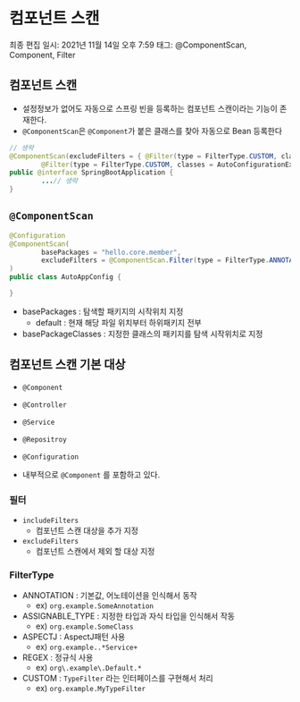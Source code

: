 # 컴포넌트 스캔

최종 편집 일시: 2021년 11월 14일 오후 7:59
태그: @ComponentScan, Component, Filter

## 컴포넌트 스캔

- 설정정보가 없어도 자동으로 스프링 빈을 등록하는 컴포넌트 스캔이라는 기능이 존재한다.
- `@ComponentScan`은 `@Component`가 붙은 클래스를 찾아 자동으로 Bean 등록한다

```java
// 생략
@ComponentScan(excludeFilters = { @Filter(type = FilterType.CUSTOM, classes = TypeExcludeFilter.class),
		@Filter(type = FilterType.CUSTOM, classes = AutoConfigurationExcludeFilter.class) })
public @interface SpringBootApplication {
		...// 생략
}
```

## `@ComponentScan`

```java
@Configuration
@ComponentScan(
        basePackages = "hello.core.member",
        excludeFilters = @ComponentScan.Filter(type = FilterType.ANNOTATION, classes = Configuration.class)
)
public class AutoAppConfig {

}
```

- basePackages : 탐색할 패키지의 시작위치 지정
    - default : 현재 해당 파일 위치부터 하위패키지 전부
- basePackageClasses : 지정한 클래스의 패키지를 탐색 시작위치로 지정

## 컴포넌트 스캔 기본 대상

- `@Component`
- `@Controller`
- `@Service`
- `@Repositroy`
- `@Configuration`

- 내부적으로 `@Component` 를 포함하고 있다.

### 필터

- `includeFilters`
    - 컴포넌트 스캔 대상을 추가 지정
- `excludeFilters`
    - 컴포넌트 스캔에서 제외 할 대상 지정

### FilterType

- ANNOTATION : 기본값, 어노테이션을 인식해서 동작
    - ex) `org.example.SomeAnnotation`
- ASSIGNABLE_TYPE : 지정한 타입과 자식 타입을 인식해서 작동
    - ex) `org.example.SomeClass`
- ASPECTJ : AspectJ패턴 사용
    - ex) `org.example..*Service+`
- REGEX : 정규식 사용
    - ex) `org\.example\.Default.*`
- CUSTOM : `TypeFilter` 라는 인터페이스를 구현해서 처리
    - ex) `org.example.MyTypeFilter`